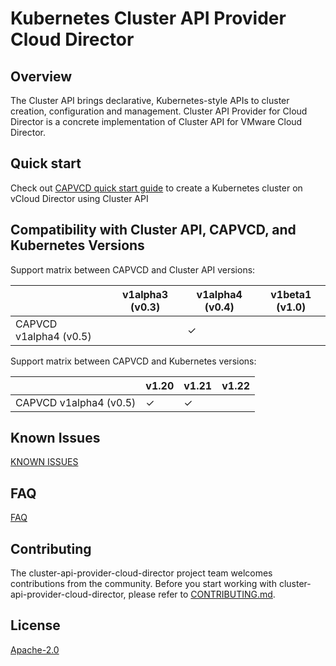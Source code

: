 # Kubernetes Cluster API Provider Cloud Director

## Overview
The Cluster API brings declarative, Kubernetes-style APIs to cluster creation, configuration and management. Cluster API Provider for Cloud Director is a concrete implementation of Cluster API for VMware Cloud Director.

## Quick start
Check out [CAPVCD quick start guide](docs/QUICKSTART.md) to create a Kubernetes cluster on vCloud Director using Cluster API

## Compatibility with Cluster API, CAPVCD, and Kubernetes Versions

Support matrix between CAPVCD and Cluster API versions:

|                        | v1alpha3 (v0.3) | v1alpha4 (v0.4) | v1beta1 (v1.0) |
| -----------------------| --------------- | --------------- | -------------- |
| CAPVCD v1alpha4 (v0.5) |                 | ✓               |                |

Support matrix between CAPVCD and Kubernetes versions:

|                        | v1.20 | v1.21 | v1.22 |
| -----------------------| ----- | ----- | ----- |
| CAPVCD v1alpha4 (v0.5) | ✓     | ✓     |       |

## Known Issues
[KNOWN ISSUES](KNOWNISSUES.md)

## FAQ
[FAQ](docs/FAQ.md)


## Contributing

The cluster-api-provider-cloud-director project team welcomes contributions from the community. Before you start working with cluster-api-provider-cloud-director, please refer to [CONTRIBUTING.md](CONTRIBUTING.md).

## License
[Apache-2.0](LICENSE)

